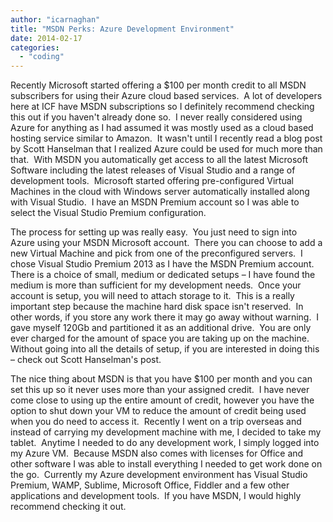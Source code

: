 ```yaml
---
author: "icarnaghan"
title: "MSDN Perks: Azure Development Environment"
date: 2014-02-17
categories: 
  - "coding"
---
```


Recently Microsoft started offering a $100 per month credit to all MSDN subscribers for using their Azure cloud based services.  A lot of developers here at ICF have MSDN subscriptions so I definitely recommend checking this out if you haven't already done so.  I never really considered using Azure for anything as I had assumed it was mostly used as a cloud based hosting service similar to Amazon.  It wasn't until I recently read a blog post by Scott Hanselman that I realized Azure could be used for much more than that. <!--more--> With MSDN you automatically get access to all the latest Microsoft Software including the latest releases of Visual Studio and a range of development tools.  Microsoft started offering pre-configured Virtual Machines in the cloud with Windows server automatically installed along with Visual Studio.  I have an MSDN Premium account so I was able to select the Visual Studio Premium configuration.

The process for setting up was really easy.  You just need to sign into Azure using your MSDN Microsoft account.  There you can choose to add a new Virtual Machine and pick from one of the preconfigured servers.  I chose Visual Studio Premium 2013 as I have the MSDN Premium account.  There is a choice of small, medium or dedicated setups – I have found the medium is more than sufficient for my development needs.  Once your account is setup, you will need to attach storage to it.  This is a really important step because the machine hard disk space isn't reserved.  In other words, if you store any work there it may go away without warning.  I gave myself 120Gb and partitioned it as an additional drive.  You are only ever charged for the amount of space you are taking up on the machine.  Without going into all the details of setup, if you are interested in doing this – check out Scott Hanselman's post.

The nice thing about MSDN is that you have $100 per month and you can set this up so it never uses more than your assigned credit.  I have never come close to using up the entire amount of credit, however you have the option to shut down your VM to reduce the amount of credit being used when you do need to access it.  Recently I went on a trip overseas and instead of carrying my development machine with me, I decided to take my tablet.  Anytime I needed to do any development work, I simply logged into my Azure VM.  Because MSDN also comes with licenses for Office and other software I was able to install everything I needed to get work done on the go.  Currently my Azure development environment has Visual Studio Premium, WAMP, Sublime, Microsoft Office, Fiddler and a few other applications and development tools.  If you have MSDN, I would highly recommend checking it out.
